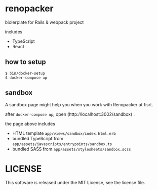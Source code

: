 # renopacker

biolerplate for Rails & webpack project 

includes
* TypeScript
* React

## how to setup

```
$ bin/docker-setup
$ docker-compose up
```

## sandbox
A sandbox page might help you when you work with Renopacker at fisrt.

after `docker-compose up`, open (http://localhost:3002/sandbox) .

the page above includes

* HTML template `app/views/sandbox/index.html.erb`
* bundled TypeScript from `app/assets/javascripts/entrypoints/sandbox.ts`
* bundled SASS from `app/assets/stylesheets/sandbox.scss` 

# LICENSE
This software is released under the MIT License, see the license file.

